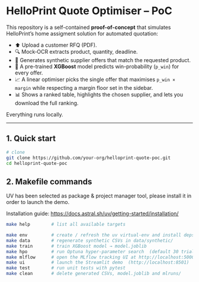# HelloPrint Quote Optimiser – PoC

This repository is a self-contained **proof-of-concept** that simulates HelloPrint’s home assigment solution for automated quotation:

* ⬆️ Upload a customer RFQ (PDF).  
* 🔍 Mock‐OCR extracts product, quantity, deadline.  
* 📝 Generates synthetic supplier offers that match the requested product.  
* 🤖 A pre-trained **XGBoost** model predicts win-probability (`p_win`) for every offer.  
* 📈 A linear optimiser picks the single offer that maximises `p_win × margin`
  while respecting a margin floor set in the sidebar.  
* 📊 Shows a ranked table, highlights the chosen supplier, and lets you
  download the full ranking.

Everything runs locally.

---

## 1. Quick start

```bash
# clone
git clone https://github.com/your-org/helloprint-quote-poc.git
cd helloprint-quote-poc
```

## 2. Makefile commands

UV has been selected as package & project manager tool, please install it in order to launch the demo. 

Installation guide: https://docs.astral.sh/uv/getting-started/installation/


```bash
make help        # list all available targets

make env         # create / refresh the uv virtual-env and install deps
make data        # regenerate synthetic CSVs in data/synthetic/
make train       # train XGBoost model → model.joblib
make hpo         # run Optuna hyper-parameter search  (default 30 trials)
make mlflow      # open the MLflow tracking UI at http://localhost:5000
make ui          # launch the Streamlit demo  (http://localhost:8501)
make test        # run unit tests with pytest
make clean       # delete generated CSVs, model.joblib and mlruns/
```